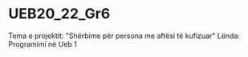 # UEB20_22_Gr6
Tema e projektit: "Shërbime për persona me aftësi të kufizuar"
Lënda: Programimi në Ueb 1

